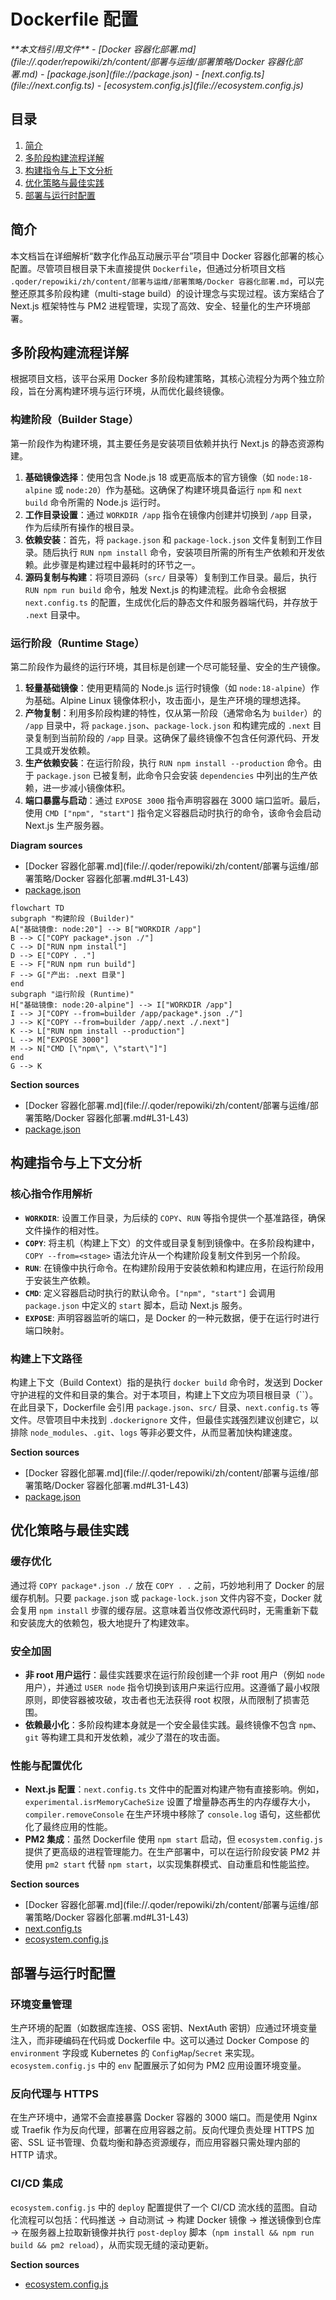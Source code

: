# Dockerfile 配置

<cite>
**本文档引用文件**  
- [Docker 容器化部署.md](file://.qoder/repowiki/zh/content/部署与运维/部署策略/Docker 容器化部署.md)
- [package.json](file://package.json)
- [next.config.ts](file://next.config.ts)
- [ecosystem.config.js](file://ecosystem.config.js)
</cite>

## 目录
1. [简介](#简介)
2. [多阶段构建流程详解](#多阶段构建流程详解)
3. [构建指令与上下文分析](#构建指令与上下文分析)
4. [优化策略与最佳实践](#优化策略与最佳实践)
5. [部署与运行时配置](#部署与运行时配置)

## 简介
本文档旨在详细解析“数字化作品互动展示平台”项目中 Docker 容器化部署的核心配置。尽管项目根目录下未直接提供 `Dockerfile`，但通过分析项目文档 `.qoder/repowiki/zh/content/部署与运维/部署策略/Docker 容器化部署.md`，可以完整还原其多阶段构建（multi-stage build）的设计理念与实现过程。该方案结合了 Next.js 框架特性与 PM2 进程管理，实现了高效、安全、轻量化的生产环境部署。

## 多阶段构建流程详解

根据项目文档，该平台采用 Docker 多阶段构建策略，其核心流程分为两个独立阶段，旨在分离构建环境与运行环境，从而优化最终镜像。

### 构建阶段（Builder Stage）
第一阶段作为构建环境，其主要任务是安装项目依赖并执行 Next.js 的静态资源构建。

1.  **基础镜像选择**：使用包含 Node.js 18 或更高版本的官方镜像（如 `node:18-alpine` 或 `node:20`）作为基础。这确保了构建环境具备运行 `npm` 和 `next build` 命令所需的 Node.js 运行时。
2.  **工作目录设置**：通过 `WORKDIR /app` 指令在镜像内创建并切换到 `/app` 目录，作为后续所有操作的根目录。
3.  **依赖安装**：首先，将 `package.json` 和 `package-lock.json` 文件复制到工作目录。随后执行 `RUN npm install` 命令，安装项目所需的所有生产依赖和开发依赖。此步骤是构建过程中最耗时的环节之一。
4.  **源码复制与构建**：将项目源码（`src/` 目录等）复制到工作目录。最后，执行 `RUN npm run build` 命令，触发 Next.js 的构建流程。此命令会根据 `next.config.ts` 的配置，生成优化后的静态文件和服务器端代码，并存放于 `.next` 目录中。

### 运行阶段（Runtime Stage）
第二阶段作为最终的运行环境，其目标是创建一个尽可能轻量、安全的生产镜像。

1.  **轻量基础镜像**：使用更精简的 Node.js 运行时镜像（如 `node:18-alpine`）作为基础。Alpine Linux 镜像体积小，攻击面小，是生产环境的理想选择。
2.  **产物复制**：利用多阶段构建的特性，仅从第一阶段（通常命名为 `builder`）的 `/app` 目录中，将 `package.json`、`package-lock.json` 和构建完成的 `.next` 目录复制到当前阶段的 `/app` 目录。这确保了最终镜像不包含任何源代码、开发工具或开发依赖。
3.  **生产依赖安装**：在运行阶段，执行 `RUN npm install --production` 命令。由于 `package.json` 已被复制，此命令只会安装 `dependencies` 中列出的生产依赖，进一步减小镜像体积。
4.  **端口暴露与启动**：通过 `EXPOSE 3000` 指令声明容器在 3000 端口监听。最后，使用 `CMD ["npm", "start"]` 指令定义容器启动时执行的命令，该命令会启动 Next.js 生产服务器。

**Diagram sources**
- [Docker 容器化部署.md](file://.qoder/repowiki/zh/content/部署与运维/部署策略/Docker 容器化部署.md#L31-L43)
- [package.json](file://package.json#L0-L61)

```mermaid
flowchart TD
subgraph "构建阶段 (Builder)"
A["基础镜像: node:20"] --> B["WORKDIR /app"]
B --> C["COPY package*.json ./"]
C --> D["RUN npm install"]
D --> E["COPY . ."]
E --> F["RUN npm run build"]
F --> G["产出: .next 目录"]
end
subgraph "运行阶段 (Runtime)"
H["基础镜像: node:20-alpine"] --> I["WORKDIR /app"]
I --> J["COPY --from=builder /app/package*.json ./"]
J --> K["COPY --from=builder /app/.next ./.next"]
K --> L["RUN npm install --production"]
L --> M["EXPOSE 3000"]
M --> N["CMD [\"npm\", \"start\"]"]
end
G --> K
```

**Section sources**
- [Docker 容器化部署.md](file://.qoder/repowiki/zh/content/部署与运维/部署策略/Docker 容器化部署.md#L31-L43)
- [package.json](file://package.json#L0-L61)

## 构建指令与上下文分析

### 核心指令作用解析
- **`WORKDIR`**: 设置工作目录，为后续的 `COPY`、`RUN` 等指令提供一个基准路径，确保文件操作的相对性。
- **`COPY`**: 将主机（构建上下文）的文件或目录复制到镜像中。在多阶段构建中，`COPY --from=<stage>` 语法允许从一个构建阶段复制文件到另一个阶段。
- **`RUN`**: 在镜像中执行命令。在构建阶段用于安装依赖和构建应用，在运行阶段用于安装生产依赖。
- **`CMD`**: 定义容器启动时执行的默认命令。`["npm", "start"]` 会调用 `package.json` 中定义的 `start` 脚本，启动 Next.js 服务。
- **`EXPOSE`**: 声明容器监听的端口，是 Docker 的一种元数据，便于在运行时进行端口映射。

### 构建上下文路径
构建上下文（Build Context）指的是执行 `docker build` 命令时，发送到 Docker 守护进程的文件和目录的集合。对于本项目，构建上下文应为项目根目录（``）。在此目录下，Dockerfile 会引用 `package.json`、`src/` 目录、`next.config.ts` 等文件。尽管项目中未找到 `.dockerignore` 文件，但最佳实践强烈建议创建它，以排除 `node_modules`、`.git`、`logs` 等非必要文件，从而显著加快构建速度。

**Section sources**
- [Docker 容器化部署.md](file://.qoder/repowiki/zh/content/部署与运维/部署策略/Docker 容器化部署.md#L31-L43)
- [package.json](file://package.json#L0-L61)

## 优化策略与最佳实践

### 缓存优化
通过将 `COPY package*.json ./` 放在 `COPY . .` 之前，巧妙地利用了 Docker 的层缓存机制。只要 `package.json` 或 `package-lock.json` 文件内容不变，Docker 就会复用 `npm install` 步骤的缓存层。这意味着当仅修改源代码时，无需重新下载和安装庞大的依赖包，极大地提升了构建效率。

### 安全加固
- **非 root 用户运行**：最佳实践要求在运行阶段创建一个非 root 用户（例如 `node` 用户），并通过 `USER node` 指令切换到该用户来运行应用。这遵循了最小权限原则，即使容器被攻破，攻击者也无法获得 root 权限，从而限制了损害范围。
- **依赖最小化**：多阶段构建本身就是一个安全最佳实践。最终镜像不包含 `npm`、`git` 等构建工具和开发依赖，减少了潜在的攻击面。

### 性能与配置优化
- **Next.js 配置**：`next.config.ts` 文件中的配置对构建产物有直接影响。例如，`experimental.isrMemoryCacheSize` 设置了增量静态再生的内存缓存大小，`compiler.removeConsole` 在生产环境中移除了 `console.log` 语句，这些都优化了最终应用的性能。
- **PM2 集成**：虽然 Dockerfile 使用 `npm start` 启动，但 `ecosystem.config.js` 提供了更高级的进程管理能力。在生产部署中，可以在运行阶段安装 PM2 并使用 `pm2 start` 代替 `npm start`，以实现集群模式、自动重启和性能监控。

**Section sources**
- [Docker 容器化部署.md](file://.qoder/repowiki/zh/content/部署与运维/部署策略/Docker 容器化部署.md#L31-L43)
- [next.config.ts](file://next.config.ts#L0-L102)
- [ecosystem.config.js](file://ecosystem.config.js#L0-L127)

## 部署与运行时配置

### 环境变量管理
生产环境的配置（如数据库连接、OSS 密钥、NextAuth 密钥）应通过环境变量注入，而非硬编码在代码或 Dockerfile 中。这可以通过 Docker Compose 的 `environment` 字段或 Kubernetes 的 `ConfigMap`/`Secret` 来实现。`ecosystem.config.js` 中的 `env` 配置展示了如何为 PM2 应用设置环境变量。

### 反向代理与 HTTPS
在生产环境中，通常不会直接暴露 Docker 容器的 3000 端口。而是使用 Nginx 或 Traefik 作为反向代理，部署在应用容器之前。反向代理负责处理 HTTPS 加密、SSL 证书管理、负载均衡和静态资源缓存，而应用容器只需处理内部的 HTTP 请求。

### CI/CD 集成
`ecosystem.config.js` 中的 `deploy` 配置提供了一个 CI/CD 流水线的蓝图。自动化流程可以包括：代码推送 -> 自动测试 -> 构建 Docker 镜像 -> 推送镜像到仓库 -> 在服务器上拉取新镜像并执行 `post-deploy` 脚本（`npm install && npm run build && pm2 reload`），从而实现无缝的滚动更新。

**Section sources**
- [ecosystem.config.js](file://ecosystem.config.js#L0-L127)